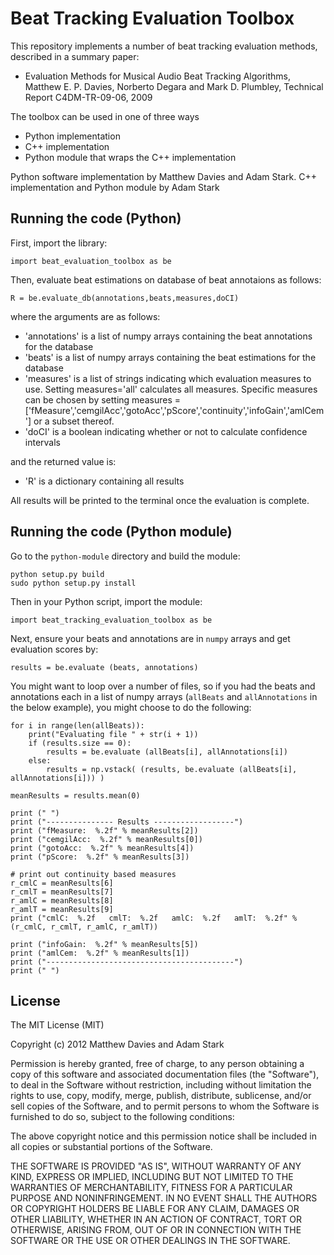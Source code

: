 Beat Tracking Evaluation Toolbox
================================

This repository implements a number of beat tracking evaluation methods, described in a summary paper:

* Evaluation Methods for Musical Audio Beat Tracking Algorithms, Matthew E. P. Davies, Norberto Degara and Mark D. Plumbley, Technical Report C4DM-TR-09-06, 2009

The toolbox can be used in one of three ways 
* Python implementation
* C++ implementation
* Python module that wraps the C++ implementation

Python software implementation by Matthew Davies and Adam Stark.
C++ implementation and Python module by Adam Stark

Running the code (Python)
----------------

First, import the library:

    import beat_evaluation_toolbox as be

Then, evaluate beat estimations on database of beat annotaions as follows:

    R = be.evaluate_db(annotations,beats,measures,doCI)

where the arguments are as follows:

* 'annotations' is a list of numpy arrays containing the beat annotations for the database
* 'beats' is a list of numpy arrays containing the beat estimations for the database
* 'measures' is a list of strings indicating which evaluation measures to use. Setting measures='all' calculates all measures. Specific measures can be chosen by setting measures = ['fMeasure','cemgilAcc','gotoAcc','pScore','continuity','infoGain','amlCem'] or a subset thereof.
* 'doCI' is a boolean indicating whether or not to calculate confidence intervals

and the returned value is:

* 'R' is a dictionary containing all results

All results will be printed to the terminal once the evaluation is complete.

Running the code (Python module)
----------------

Go to the `python-module` directory and build the module:

```
python setup.py build
sudo python setup.py install
```
Then in your Python script, import the module:

```
import beat_tracking_evaluation_toolbox as be
```

Next, ensure your beats and annotations are in `numpy` arrays and get evaluation scores by:

```
results = be.evaluate (beats, annotations)
```

You might want to loop over a number of files, so if you had the beats and annotations each in a list of numpy arrays (`allBeats` and `allAnnotations` in the below example), you might choose to do the following:

```
for i in range(len(allBeats)):
    print("Evaluating file " + str(i + 1))
    if (results.size == 0):
        results = be.evaluate (allBeats[i], allAnnotations[i])
    else:
        results = np.vstack( (results, be.evaluate (allBeats[i], allAnnotations[i])) )

meanResults = results.mean(0)

print (" ")
print ("--------------- Results ------------------")                
print ("fMeasure:  %.2f" % meanResults[2])
print ("cemgilAcc:  %.2f" % meanResults[0])
print ("gotoAcc:  %.2f" % meanResults[4])
print ("pScore:  %.2f" % meanResults[3])

# print out continuity based measures
r_cmlC = meanResults[6]
r_cmlT = meanResults[7]
r_amlC = meanResults[8]
r_amlT = meanResults[9]      
print ("cmlC:  %.2f   cmlT:  %.2f   amlC:  %.2f   amlT:  %.2f" % (r_cmlC, r_cmlT, r_amlC, r_amlT))

print ("infoGain:  %.2f" % meanResults[5])                    
print ("amlCem:  %.2f" % meanResults[1])
print ("------------------------------------------")
print (" ")
```



License
-------

The MIT License (MIT)

Copyright (c) 2012 Matthew Davies and Adam Stark

Permission is hereby granted, free of charge, to any person obtaining a copy
of this software and associated documentation files (the "Software"), to deal
in the Software without restriction, including without limitation the rights
to use, copy, modify, merge, publish, distribute, sublicense, and/or sell
copies of the Software, and to permit persons to whom the Software is
furnished to do so, subject to the following conditions:

The above copyright notice and this permission notice shall be included in
all copies or substantial portions of the Software.

THE SOFTWARE IS PROVIDED "AS IS", WITHOUT WARRANTY OF ANY KIND, EXPRESS OR
IMPLIED, INCLUDING BUT NOT LIMITED TO THE WARRANTIES OF MERCHANTABILITY,
FITNESS FOR A PARTICULAR PURPOSE AND NONINFRINGEMENT. IN NO EVENT SHALL THE
AUTHORS OR COPYRIGHT HOLDERS BE LIABLE FOR ANY CLAIM, DAMAGES OR OTHER
LIABILITY, WHETHER IN AN ACTION OF CONTRACT, TORT OR OTHERWISE, ARISING FROM,
OUT OF OR IN CONNECTION WITH THE SOFTWARE OR THE USE OR OTHER DEALINGS IN
THE SOFTWARE.